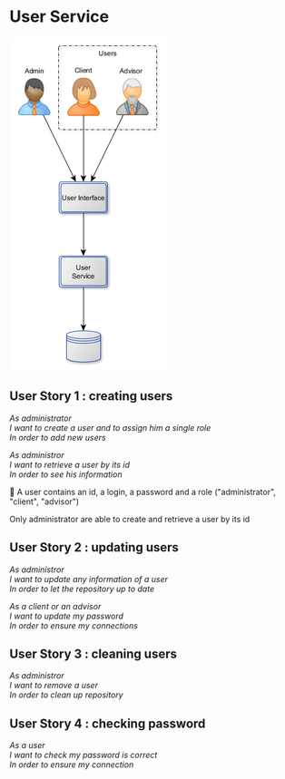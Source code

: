 # User Service

<img src="UserService.png"/>

## User Story 1 : creating users

*As administrator<br>*
*I want to create a user and to assign him a single role<br>*
*In order to add new users<br>*

*As administror<br>*
*I want to retrieve a user by its id<br>*
*In order to see his information<br>*

:speech_balloon: A user contains an id, a login, a password and a role ("administrator", "client", "advisor")<br>

Only administrator are able to create and retrieve a user by its id

## User Story 2 : updating users

*As administror<br>*
*I want to update any information of a user<br>*
*In order to let the repository up to date<br>*

*As a client or an advisor<br>*
*I want to update my password<br>*
*In order to ensure my connections<br>*

## User Story 3 : cleaning users

*As administror<br>*
*I want to remove a user<br>*
*In order to clean up repository<br>*

## User Story 4 : checking password

*As a user<br>*
*I want to check my password is correct<br>*
*In order to ensure my connection<br>*
